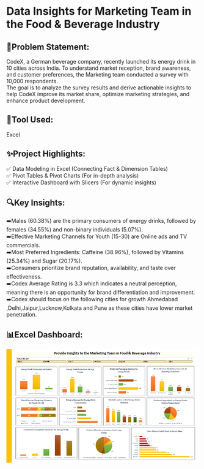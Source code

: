 # Data Insights for Marketing Team in the Food & Beverage Industry 

## 🧃Problem Statement:
CodeX, a German beverage company, recently launched its energy drink in 10 cities across India. To understand market reception, brand awareness, and customer preferences, the Marketing team conducted a survey with 10,000 respondents. <br>
The goal is to analyze the survey results and derive actionable insights to help CodeX improve its market share, optimize marketing strategies, and enhance product development.<br>

## 🔧Tool Used:
Excel

## ✨Project Highlights:
✅ Data Modeling in Excel (Connecting Fact & Dimension Tables)<br>
✅ Pivot Tables & Pivot Charts (For in-depth analysis)<br>
✅ Interactive Dashboard with Slicers (For dynamic insights)<br>


## 🔍Key Insights:
➡️Males (60.38%) are the primary consumers of energy drinks, followed by females (34.55%) and non-binary individuals (5.07%).<br>
➡️Effective Marketing Channels for Youth (15-30) are Online ads and TV commercials.<br>
➡️Most Preferred Ingredients: Caffeine (38.96%), followed by Vitamins (25.34%) and Sugar (20.17%).<br>
➡️Consumers prioritize brand reputation, availability, and taste over effectiveness.<br>
➡️Codex Average Rating is 3.3 which indicates a neutral perception, meaning there is an opportunity for brand differentiation and improvement.<br>
➡️Codex should focus on the following cities for growth Ahmedabad ,Delhi,Jaipur,Lucknow,Kolkata and Pune as these cities have lower market penetration.

## 📊Excel Dashboard:
![image_alt](https://github.com/anjaleeachavan/Insights-to-Marketing-Team-in-Food-and-Business-Industry/blob/670773baa1c25739fb414d88d2491c955b08a074/Screenshot%202025-04-03%20184049.png)
